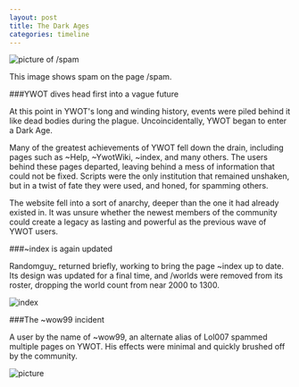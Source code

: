 ```yaml
---
layout: post
title: The Dark Ages
categories: timeline
---
```


![picture of /spam](http://i.gyazo.com/45623d0a4f4d405d83d4e94732466a0b.png)

This image shows spam on the page /spam.

###YWOT dives head first into a vague future

At this point in YWOT's long and winding history, events were piled behind it like dead bodies during the plague. Uncoincidentally, YWOT began to enter a Dark Age.

Many of the greatest achievements of YWOT fell down the drain, including pages such as ~Help, ~YwotWiki, ~index, and many others. The users behind these pages departed, leaving behind a mess of information that could not be fixed. Scripts were the only institution that remained unshaken, but in a twist of fate they were used, and honed, for spamming others.

The website fell into a sort of anarchy, deeper than the one it had already existed in. It was unsure whether the newest members of the community could create a legacy as lasting and powerful as the previous wave of YWOT users.

###~index is again updated

Randomguy_ returned briefly, working to bring the page ~index up to date. Its design was updated for a final time, and /worlds were removed from its roster, dropping the world count from near 2000 to 1300.

![index](http://i.gyazo.com/0ea03ab8ee45ed07ce9d81b8469d917f.png)

###The ~wow99 incident

A user by the name of ~wow99, an alternate alias of Lol007 spammed multiple pages on YWOT. His effects were minimal and quickly brushed off by the community.

![picture](http://i.gyazo.com/30b70e7b690541f83239b20f0a3d53a1.png)
